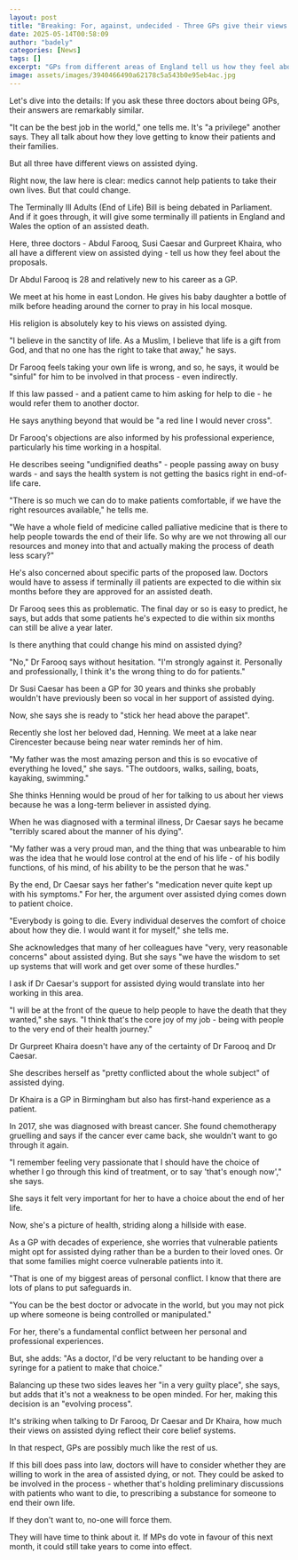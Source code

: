```yaml
---
layout: post
title: "Breaking: For, against, undecided - Three GPs give their views on assisted dying"
date: 2025-05-14T00:58:09
author: "badely"
categories: [News]
tags: []
excerpt: "GPs from different areas of England tell us how they feel about plans to legalise assisted dying."
image: assets/images/3940466490a62178c5a543b0e95eb4ac.jpg
---
```


Let's dive into the details: If you ask these three doctors about being GPs, their answers are remarkably similar.

"It can be the best job in the world," one tells me. It's "a privilege" another says. They all talk about how they love getting to know their patients and their families.

But all three have different views on assisted dying.

Right now, the law here is clear: medics cannot help patients to take their own lives. But that could change.

The Terminally Ill Adults (End of Life) Bill is being debated in Parliament. And if it goes through, it will give some terminally ill patients in England and Wales the option of an assisted death.

Here, three doctors - Abdul Farooq, Susi Caesar and Gurpreet Khaira, who all have a different view on assisted dying - tell us how they feel about the proposals.

Dr Abdul Farooq is 28 and relatively new to his career as a GP.

We meet at his home in east London. He gives his baby daughter a bottle of milk before heading around the corner to pray in his local mosque.

His religion is absolutely key to his views on assisted dying.

"I believe in the sanctity of life. As a Muslim, I believe that life is a gift from God, and that no one has the right to take that away," he says.

Dr Farooq feels taking your own life is wrong, and so, he says, it would be "sinful" for him to be involved in that process - even indirectly.

If this law passed - and a patient came to him asking for help to die - he would refer them to another doctor.

He says anything beyond that would be "a red line I would never cross".

Dr Farooq's objections are also informed by his professional experience, particularly his time working in a hospital.

He describes seeing "undignified deaths" - people passing away on busy wards - and says the health system is not getting the basics right in end-of-life care.

"There is so much we can do to make patients comfortable, if we have the right resources available," he tells me.

"We have a whole field of medicine called palliative medicine that is there to help people towards the end of their life. So why are we not throwing all our resources and money into that and actually making the process of death less scary?"

He's also concerned about specific parts of the proposed law. Doctors would have to assess if terminally ill patients are expected to die within six months before they are approved for an assisted death.

Dr Farooq sees this as problematic. The final day or so is easy to predict, he says, but adds that some patients he's expected to die within six months can still be alive a year later.

Is there anything that could change his mind on assisted dying?

"No," Dr Farooq says without hesitation. "I'm strongly against it. Personally and professionally, I think it's the wrong thing to do for patients."

Dr Susi Caesar has been a GP for 30 years and thinks she probably wouldn't have previously been so vocal in her support of assisted dying.

Now, she says she is ready to "stick her head above the parapet".

Recently she lost her beloved dad, Henning. We meet at a lake near Cirencester because being near water reminds her of him.

"My father was the most amazing person and this is so evocative of everything he loved," she says. "The outdoors, walks, sailing, boats, kayaking, swimming."

She thinks Henning would be proud of her for talking to us about her views because he was a long-term believer in assisted dying.

When he was diagnosed with a terminal illness, Dr Caesar says he became "terribly scared about the manner of his dying".

"My father was a very proud man, and the thing that was unbearable to him was the idea that he would lose control at the end of his life - of his bodily functions, of his mind, of his ability to be the person that he was."

By the end, Dr Caesar says her father's "medication never quite kept up with his symptoms." For her, the argument over assisted dying comes down to patient choice.

"Everybody is going to die. Every individual deserves the comfort of choice about how they die. I would want it for myself," she tells me.

She acknowledges that many of her colleagues have "very, very reasonable concerns" about assisted dying. But she says "we have the wisdom to set up systems that will work and get over some of these hurdles."

I ask if Dr Caesar's support for assisted dying would translate into her working in this area.

"I will be at the front of the queue to help people to have the death that they wanted," she says. "I think that's the core joy of my job - being with people to the very end of their health journey."

Dr Gurpreet Khaira doesn't have any of the certainty of Dr Farooq and Dr Caesar.

She describes herself as "pretty conflicted about the whole subject" of assisted dying.

Dr Khaira is a GP in Birmingham but also has first-hand experience as a patient.

In 2017, she was diagnosed with breast cancer. She found chemotherapy gruelling and says if the cancer ever came back, she wouldn't want to go through it again.

"I remember feeling very passionate that I should have the choice of whether I go through this kind of treatment, or to say 'that's enough now'," she says.

She says it felt very important for her to have a choice about the end of her life.

Now, she's a picture of health, striding along a hillside with ease.

As a GP with decades of experience, she worries that vulnerable patients might opt for assisted dying rather than be a burden to their loved ones. Or that some families might coerce vulnerable patients into it.

"That is one of my biggest areas of personal conflict. I know that there are lots of plans to put safeguards in.

"You can be the best doctor or advocate in the world, but you may not pick up where someone is being controlled or manipulated."

For her, there's a fundamental conflict between her personal and professional experiences.

But, she adds: "As a doctor, I'd be very reluctant to be handing over a syringe for a patient to make that choice."

Balancing up these two sides leaves her "in a very guilty place", she says, but adds that it's not a weakness to be open minded. For her, making this decision is an "evolving process".

It's striking when talking to Dr Farooq, Dr Caesar and Dr Khaira, how much their views on assisted dying reflect their core belief systems.

In that respect, GPs are possibly much like the rest of us.

If this bill does pass into law, doctors will have to consider whether they are willing to work in the area of assisted dying, or not. They could be asked to be involved in the process - whether that's holding preliminary discussions with patients who want to die, to prescribing a substance for someone to end their own life.

If they don't want to, no-one will force them.

They will have time to think about it. If MPs do vote in favour of this next month, it could still take years to come into effect.


